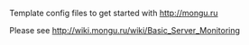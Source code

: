 Template config files to get started with http://mongu.ru

Please see http://wiki.mongu.ru/wiki/Basic_Server_Monitoring
